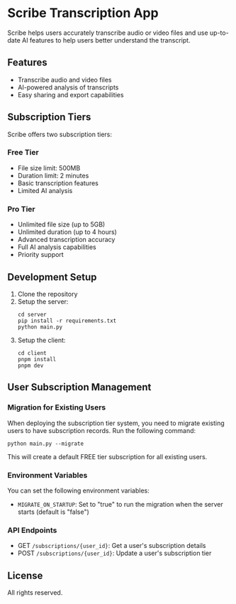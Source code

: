 # Scribe Transcription App

Scribe helps users accurately transcribe audio or video files and use up-to-date AI features to help users better understand the transcript.

## Features

- Transcribe audio and video files
- AI-powered analysis of transcripts
- Easy sharing and export capabilities

## Subscription Tiers

Scribe offers two subscription tiers:

### Free Tier
- File size limit: 500MB
- Duration limit: 2 minutes
- Basic transcription features
- Limited AI analysis

### Pro Tier
- Unlimited file size (up to 5GB)
- Unlimited duration (up to 4 hours)
- Advanced transcription accuracy
- Full AI analysis capabilities
- Priority support

## Development Setup

1. Clone the repository
2. Setup the server:
   ```
   cd server
   pip install -r requirements.txt
   python main.py
   ```
3. Setup the client:
   ```
   cd client
   pnpm install
   pnpm dev
   ```

## User Subscription Management

### Migration for Existing Users

When deploying the subscription tier system, you need to migrate existing users to have subscription records. Run the following command:

```
python main.py --migrate
```

This will create a default FREE tier subscription for all existing users.

### Environment Variables

You can set the following environment variables:

- `MIGRATE_ON_STARTUP`: Set to "true" to run the migration when the server starts (default is "false")

### API Endpoints

- GET `/subscriptions/{user_id}`: Get a user's subscription details
- POST `/subscriptions/{user_id}`: Update a user's subscription tier

## License

All rights reserved. 
